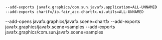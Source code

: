 
```sh
--add-exports javafx.graphics/com.sun.javafx.application=ALL-UNNAMED
--add-exports chartfx/io.fair_acc.chartfx.ui.utils=ALL-UNNAMED
```


--add-opens javafx.graphics/javafx.scene=chartfx
--add-exports javafx.graphics/javafx.scene=samples
--add-exports javafx.graphics/com.sun.javafx.scene=samples